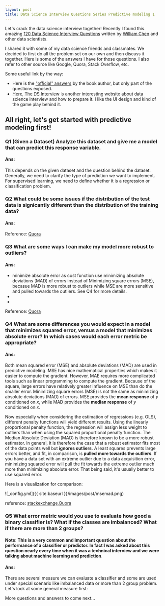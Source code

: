 ```yaml
---
layout: post
title: Data Science Interview Questions Series Predictive modeling 1
---
```


Let's crack the data science interview together! Recently I found this amazing [120 Data Science Interview Questions](http://www.datasciencequestions.com) written by [William Chen](http://www.wzchen.com) and other data scientists. 

I shared it with some of my data science friends and classmates. We decided to first do all the problem set on our own and then discuss it together. Here is some of the answers I have for those questions. I also refer to other source like Google, Quora, Stack Overflow, etc.

Some useful link by the way:
- Here is the ["official" answers](https://datascienceinterview.quora.com/Answers-1) by the book author, but only part of the questions exposed. 
- [Here, The DS Interview](https://www.thedsinterview.com) is another interesting website about data science interview and how to prepare it. I like the UI design and kind of the game play behind it.

All right, let's get started with predictive modeling first!
------
### Q1 (Given a Dataset) Analyze this dataset and give me a model that can predict this response variable.

#### Ans:
This depends on the given dataset and the question behind the dataset. Generally, we need to clarify the type of prediction we want to implement. For supervised learning, we need to define whether it is a regression or classification problem.

### Q2 What could be some issues if the distribution of the test data is signicantly different than the distribution of the training data? 
#### Ans:

Reference: [Quora](https://www.quora.com/What-could-be-some-issues-if-the-distribution-of-the-test-data-is-significantly-different-than-the-distribution-of-the-training-data)

### Q3 What are some ways I can make my model more robust to outliers? 
#### Ans:
- minimize absolute error as cost function 
use minimizing absolute deviations (MAD) of errors instead of Minimizing square errors (MSE), becasue MAD is more robust to outliers while MSE are more sensitive and pulled towards the outliers. See Q4 for more details.
-
- 

Reference: [Quora](https://www.quora.com/What-are-methods-to-make-a-predictive-model-more-robust-to-outliers)

### Q4 What are some differences you would expect in a model that minimizes squared error, versus a model that minimizes absolute error? In which cases would each error metric be appropriate?

#### Ans:

Both mean squared error (MSE) and absolute deviations (MAD) are used in predictive modeling. MSE has nice mathematical properties which makes it easier to compute the gradient. However, MAE requires more complicated tools such as linear programming to compute the gradient. Because of the square, large errors have relatively greater influence on MSE than do the smaller error. 
Minimizing square errors (MSE) is not the same as minimizing absolute deviations (MAD) of errors. MSE provides the **mean response** of $y$ conditioned on $x$, while MAD provides the **median response** of $y$ conditioned on $x$.

Now especially when considering the estimation of regressions (e.g. OLS), different penalty functions will yield different results. Using the linearly proportional penalty function, the regression will assign less weight to outliers than when using the squared proportional penalty function. The Median Absolute Deviation (MAD) is therefore known to be a more robust estimator. In general, it is therefore the case that a robust estimator fits most of the data points well but **ignores outliers**. A least squares prevents large errors better, and fit, in comparison, is **pulled more towards the outliers**. If you have a data set with an extreme outlier due to a data acquisition error, minimizing squared error will pull the fit towards the extreme outlier much more than minimizing absolute error. That being said, it's usually better to use squared error.

Here is a visualization for comparison:

![_config.yml]({{ site.baseurl }}/images/post/msemad.png)

reference: [stackexchange](https://stats.stackexchange.com/questions/147001/is-minimizing-squared-error-equivalent-to-minimizing-absolute-error-why-squared),[Quora](https://www.quora.com/What-is-the-difference-between-squared-error-and-absolute-error)

### Q5 What error metric would you use to evaluate how good a binary classifier is? What if the classes are imbalanced? What if there are more than 2 groups?

#### Note: This is a very common and important question about the performance of a classifier or predictor. In fact I was asked about this question nearly every time when it was a technical interview and we were talking about machine learning and prediction.

#### Ans:
There are several measure we can evaluate a classifier and some are used under special scenario like imbalanced data or more than 2 group problem. Let's look at some general measure first:




More questions and answers to come next...